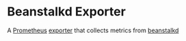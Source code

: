 # Beanstalkd Exporter

A [Prometheus](https://prometheus.io/) [exporter](https://prometheus.io/docs/instrumenting/exporters/) that collects metrics from [beanstalkd](http://kr.github.io/beanstalkd/)

